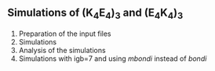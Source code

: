 ## Simulations of (K<sub>4</sub>E<sub>4</sub>)<sub>3</sub> and (E<sub>4</sub>K<sub>4</sub>)<sub>3</sub>

1. Preparation of the input files
2. Simulations
3. Analysis of the simulations
4. Simulations with igb=7 and using *mbondi* instead of *bondi*


